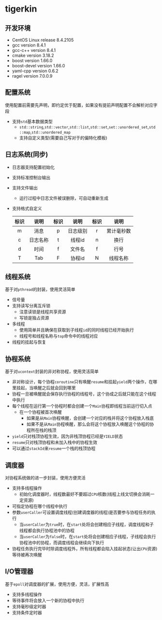 # tigerkin

## 开发环境

* CentOS Linux release 8.4.2105
* gcc version 8.4.1
* gcc-c++ version 8.4.1
* cmake version 3.18.2
* boost version 1.66.0
* boost-devel version 1.66.0
* yaml-cpp version 0.6.2
* ragel version 7.0.0.9

## 配置系统

使用配置前需要先声明，即约定优于配置，如果没有提前声明配置不会解析对应字段

* 支持`std`基本数据类型
  * `std::string`,`std::vector`,`std::list`,`std::set`,`set::unordered_set`,`std::map`,`std::unordered_map`
  * 支持自定义类型(需要自己写对于的偏特化模板)

## 日志系统(同步)

* 日志器支持配置初始化
* 支持标准控制台输出
* 支持文件输出
  * 运行过程中日志文件被误删除，可自动重新生成
* 支持格式自定义

  | 标识 | 说明 | 标识 | 说明 | 标识 | 说明 |
  |:---:|:---:|:---:|:---:|:---:|:---:|
  | m | 消息 | p | 日志级别 | r | 累计毫秒数 |
  | c | 日志名称 | t | 线程id | n | 换行 |
  | d | 时间 | f | 文件名 | f | 行号 |
  | T | Tab | F | 协程id | N | 线程名称 |


## 线程系统

基于对`pthread`的封装，使用灵活简单

* 信号量
* 支持读写分离互斥锁
  * 注意读锁是线程共享资源
  * 写锁是独占资源
* 多线程
  * 使用简单并且确保在获取到子线程`id`的同时线程已经开始执行
  * 线程号和线程名称与`top`命令中的线程对应
* 线程的挂起与恢复

## 协程系统

基于对`ucontext`封装的非对称协程，使用灵活简单

* 非对称设计，每个协程`coroutine`只有唤醒`resume`和挂起`yield`两个操作，在哪里挂起，当唤醒之后就会回到哪里
* 协程一旦被唤醒就会保存执行协程的线程号，这个协成之后就只能在这个线程中执行
* 每个线程在运行第一个协程时都会创建一个`Main`协程即线程当前运行切入点
  * 在一个协程被首次唤醒
    * 如果是从`Main`协程唤醒，会创建一个对应的栈并将这个协程放入栈底
    * 如果不是从`Main`协程唤醒，那么会将这个协程放入唤醒这个协程的协程所在栈的栈顶
* `yield`只对栈顶协程生效，因为非栈顶协程已经是`YIELD`状态
* `resume`只对栈顶协程和未加入栈中的协程生效
* 可以通过`stackId`来`resume`一个栈的栈顶协程

## 调度器

对协程系统做的进一步封装，使用方便灵活
* 支持多线程操作
  * 初始化调度器时，线程数最好不要超过`CPU`核数(线程上线文切换会消耗一定资源)
* 可指定协程在哪个线程中执行
* 参数`userCaller`可设置调度线程(创建调度器的线程)是否要参与协程任务的执行
  * 当`userCaller`为`true`时，在`start`处将会创建相应子线程，调度线程和子线程都会执行协程池中的协程
  * 当`userCaller`为`false`时，在`start`处将会创建相应子线程，子线程会执行协程池中的协程，而调度线程会继续向下执行
* 协程任务执行完毕时除调度线程外，所有线程都会陷入挂起状态(让出`CPU`资源)等待被再次唤醒

## I/O管理器

基于`epoll`对调度器的扩展，使用方便，灵活，扩展性高
* 支持多线程操作
* 等待事件将会放入一个新的协程中执行
* 支持毫秒级定时器
* 支持条件定时器

